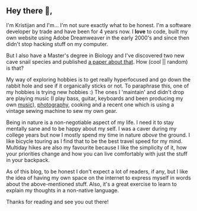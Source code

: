 ## Hey there :wave:,

I'm Kristijan and I'm... I'm not sure exactly what to be honest.
I'm a software developer by trade and have been for 4 years now. I **love** to code, built my own website using Adobe Dreamweaver in the early 2000's and since then didn't stop hacking stuff on my computer. 

But I also have a Master's degree in Biology and I've discovered two new cave snail species and published [a paper about that](https://hrcak.srce.hr/file/323111). How (cool || random) is that?

My way of exploring hobbies is to get really hyperfocused and go down the rabbit hole and see if it organically sticks or not. To paraphrase this, one of my hobbies is trying new hobbies :) The ones I 'maintain' and didn't drop are playing music (I play bass, guitar, keyboards and been producing my own [music](https://faunazg.bandcamp.com/)), [photography](https://www.instagram.com/bikemyday/?), cooking and a recent one which is using a vintage sewing machine to sew my own gear.

Being in nature is a non-negotiable aspect of my life. I need it to stay mentally sane and to be happy about my self. I was a caver during my college years but now I mostly spend my time in nature *above* the ground. I like bicycle touring as I find that to be the best travel speed for my mind. Multiday hikes are also my favourite because I like the simplicity of it, how your priorities change and how you can live comfortably with just the stuff in your backpack.

As of this blog, to be honest I don't expect a lot of readers, if any, but I like the idea of having my own space on the internet to express myself in words about the above-mentioned stuff. Also, it's a great exercise to learn to explain my thoughts in a non-native language.

Thanks for reading and see you out there!